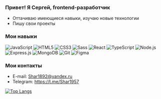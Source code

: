 ### Привет! Я Сергей, frontend-разработчик

- Оттачиваю имеющиеся навыки, изучаю новые технологии
- Пишу свои проекты

### Мои навыки

![JavaScript](https://img.shields.io/badge/-JavaScript-000000?style=for-the-badge&logo=JavaScript)
![HTML5](https://img.shields.io/badge/-HTML5-000000?style=for-the-badge&logo=HTML5)
![CSS3](https://img.shields.io/badge/-CSS3-000000?style=for-the-badge&logo=CSS3)
![Sass](https://img.shields.io/badge/-Sass-000000?style=for-the-badge&logo=Sass)
![React](https://img.shields.io/badge/-React-000000?style=for-the-badge&logo=React)
![TypeScript](https://img.shields.io/badge/-TypeScript-000000?style=for-the-badge&logo=TypeScript)
![Node.js](https://img.shields.io/badge/-Node.js-000000?style=for-the-badge&logo=Node.js)
![Express.js](https://img.shields.io/badge/-Express.js-000000?style=for-the-badge&logo=Express&logoColor=ffffff)
![MongoDB](https://img.shields.io/badge/-MongoDB-000000?style=for-the-badge&logo=MongoDB)
![Git](https://img.shields.io/badge/-Git-000000?style=for-the-badge&logo=Git)
![Figma](https://img.shields.io/badge/-Figma-000000?style=for-the-badge&logo=Figma)

### Мои контакты

- E-mail: Shar1892@yandex.ru
- Telegram: https://t.me/Shar1957

[![Top Langs](https://github-readme-stats.vercel.app/api/top-langs/?username=Shar1892&layout=compact)](https://github.com/anuraghazra/github-readme-stats)

<!--
**Shar1892/Shar1892** is a ✨ _special_ ✨ repository because its `README.md` (this file) appears on your GitHub profile.

Here are some ideas to get you started:

- 🔭 I’m currently working on ...
- 🌱 I’m currently learning ...
- 👯 I’m looking to collaborate on ...
- 🤔 I’m looking for help with ...
- 💬 Ask me about ...
- 📫 How to reach me: ...
- 😄 Pronouns: ...
- ⚡ Fun fact: ...
-->

